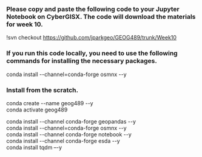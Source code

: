 ### Please copy and paste the following code to your Jupyter Notebook on CyberGISX. The code will download the materials for week 10.

!svn checkout https://github.com/jparkgeo/GEOG489/trunk/Week10

### If you run this code locally, you need to use the following commands for installing the necessary packages.

conda install --channel=conda-forge osmnx --y


### Install from the scratch.

conda create --name geog489 --y <br>
conda activate geog489 <br>

conda install --channel conda-forge geopandas --y <br>
conda install --channel=conda-forge osmnx --y <br>
conda install --channel conda-forge notebook --y <br>
conda install --channel conda-forge esda --y <br>
conda install tqdm –-y <br>

